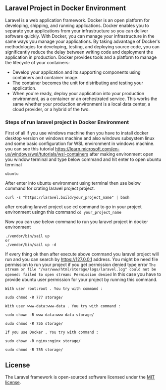 ## Laravel Project in Docker Environment

Laravel is a web application framework. Docker is an open platform for developing, shipping, and running applications. Docker enables you to separate your applications from your infrastructure so you can deliver software quickly. With Docker, you can manage your infrastructure in the same ways you manage your applications. By taking advantage of Docker's methodologies for developing, testing, and deploying source code, you can significantly reduce the delay between writing code and deployment the application in production. Docker provides tools and a platform to manage the lifecycle of your containers:

- Develop your application and its supporting components using containers and container image.
- The container becomes the unit for distributing and testing your application.
- When you're ready, deploy your application into your production environment, as a container or an orchestrated service. This works the same whether your production environment is a local data center, a cloud provider, or a hybrid of the two.

### Steps of run laravel project in Docker Environment
First of all if you use windows machine then you have to install docker desktop version on windows machine and also windows subsystem linux and some basic configuration for WSL environment in windows machine. you can see this tutorial https://learn.microsoft.com/en-us/windows/wsl/tutorials/wsl-containers
after making environment open you window terminal and type below command and hit enter to open ubuntu terminal
```
ubuntu
```

After enter into ubuntu environment using terminal then use below command for crating laravel project project.
```
curl -s "https://laravel.build/your_project_name" | bash
```


after creating laravel project use cd command to go in your project environment usingn this command
`
cd your_project_name
`

Now you can use below command to run you laravel project in docker environment 
```
./vendor/bin/sail up 
or
./vendor/bin/sail up -d
```

If every thing ok then after execute above command you laravel project will run and you can search by https://127.0.0.1 address. You might be need file permission to run your project if you get permission denied type error 
`The stream or file "/var/www/html/storage/logs/laravel.log" could not be opened: failed to open stream: Permission denied`
In this case you have to provide ubuntu user permission for your project by running this command.

```
With user root:root . You try with command :

sudo chmod -R 777 storage/

With user www-data:www-data . You try with command :

sudo chown -R www-data:www-data storage/

sudo chmod -R 755 storage/

If you use Docker . You try with command :

sudo chown -R nginx:nginx storage/

sudo chmod -R 755 storage/
```






## License

The Laravel framework is open-sourced software licensed under the [MIT license](https://opensource.org/licenses/MIT).
